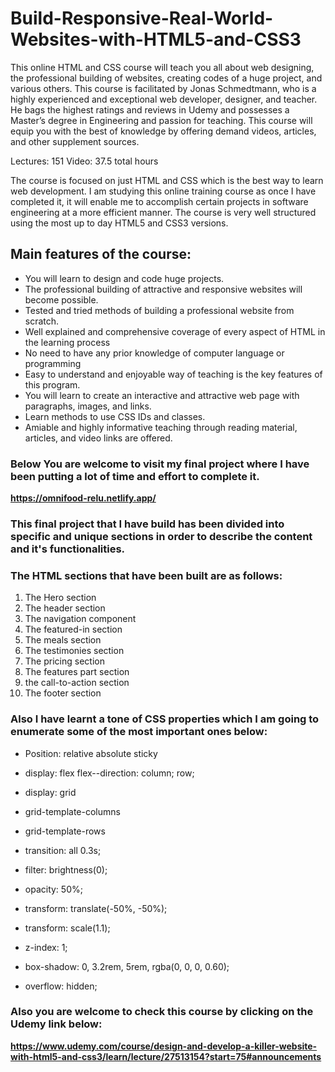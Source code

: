 # Build-Responsive-Real-World-Websites-with-HTML5-and-CSS3

This online HTML and CSS course will teach you all about web designing, the professional building of websites, creating codes of a huge project, and various others. This course is facilitated by Jonas Schmedtmann, who is a highly experienced and exceptional web developer, designer, and teacher. He bags the highest ratings and reviews in Udemy and possesses a Master’s degree in Engineering and passion for teaching. This course will equip you with the best of knowledge by offering demand videos, articles, and other supplement sources. 


Lectures: 151
Video: 37.5 total hours

The course is focused on just HTML and CSS which is the best way to learn web development.
I am studying this online training course as once I have completed it, it will enable me to accomplish certain projects in software engineering at a more efficient manner.
The course is very well structured using the most up to day HTML5 and CSS3 versions.

## Main features of the course:

- You will learn to design and code huge projects.
- The professional building of attractive and responsive websites will become possible.
- Tested and tried methods of building a professional website from scratch.
- Well explained and comprehensive coverage of every aspect of HTML in the learning process
- No need to have any prior knowledge of computer language or programming
- Easy to understand and enjoyable way of teaching is the key features of this program.
- You will learn to create an interactive and attractive web page with paragraphs, images, and links.
- Learn methods to use CSS IDs and classes.
- Amiable and highly informative teaching through reading material, articles, and video links are offered.

### Below You are welcome to visit my final project where I have been putting a lot of time and effort to complete it.
**https://omnifood-relu.netlify.app/**

### This final project that I have build has been divided into specific and unique sections in order to describe the content and it's functionalities.

### The HTML sections that have been built are as follows:
1. The Hero section
2. The header section
3. The navigation component
4. The featured-in section
5. The meals section
6. The testimonies section
7. The pricing section
8. The features part section
9. the call-to-action section
10. The footer section

### Also I have learnt a tone of CSS properties which I am going to enumerate some of the most important ones below:
- Position: relative
            absolute
            sticky

- display: flex
flex--direction: column;
                 row;
- display: grid
- grid-template-columns 
- grid-template-rows
- transition: all 0.3s;
- filter: brightness(0);
- opacity: 50%;
- transform: translate(-50%, -50%);
- transform: scale(1.1);
-  z-index: 1;
- box-shadow: 0, 3.2rem, 5rem, rgba(0, 0, 0, 0.60);
-  overflow: hidden;

### Also you are welcome to check this course by clicking on the  Udemy link below: 
**https://www.udemy.com/course/design-and-develop-a-killer-website-with-html5-and-css3/learn/lecture/27513154?start=75#announcements**